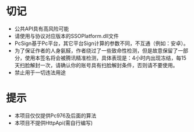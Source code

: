 # 切记  
- 公共API具有高风险可能  
- 请使用与协议对应版本的SSOPlatform.dll文件  
- PcSign基于Pc平台，其它平台Sign计算的参数不同，不互通（例如：安卓）。  
- 为了保证作者的人身氨醛，作者绕过了一些致命性检测，但是故意保留了一部分，使用本签名将会被腾讯精准检测，具体表现是：4小时内出现冻结，每15天扫脸解封一次，请确认你的账号具有扫脸解封条件，否则请不要使用。  
- 禁止用于一切违法用途  
# 提示
- 本项目仅仅提供Pc976及后面的算法
- 本项目不提供HttpApi(需自行编写)
